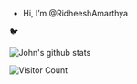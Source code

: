 
-  Hi, I’m @RidheeshAmarthya

🐦

![John's github stats](https://github-readme-stats.vercel.app/api?username=RidheeshAmarthya&count_private=true&show_icons=true&theme=dark)

![Visitor Count](https://profile-counter.glitch.me/{RidheeshAmarthya}/count.svg) 
